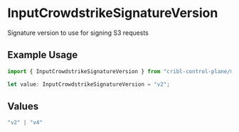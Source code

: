 # InputCrowdstrikeSignatureVersion

Signature version to use for signing S3 requests

## Example Usage

```typescript
import { InputCrowdstrikeSignatureVersion } from "cribl-control-plane/models";

let value: InputCrowdstrikeSignatureVersion = "v2";
```

## Values

```typescript
"v2" | "v4"
```